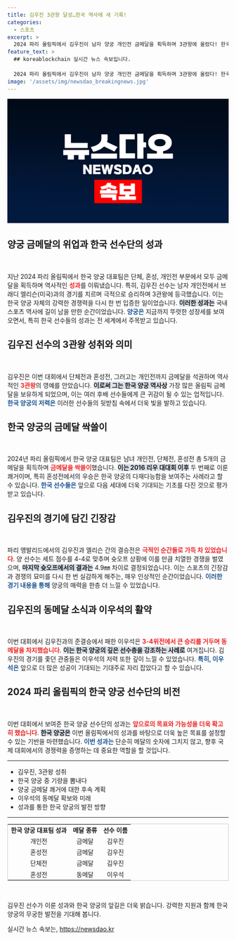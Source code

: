```yaml
---
title: 김우진 3관왕 달성…한국 역사에 새 기록!
categories:
  - 스포츠
excerpt: >
  2024 파리 올림픽에서 김우진이 남자 양궁 개인전 금메달을 획득하며 3관왕에 올랐다! 한국 양궁 팀은 단체전, 혼성전까지 금메달을 싹쓸이하며 역사적인 순간을 만들었다. 10번째 금메달을 추가한 한국은 양궁의 심장으로 자리잡았다!
feature_text: >
  ## koreablockchain 실시간 뉴스 속보입니다.

  2024 파리 올림픽에서 김우진이 남자 양궁 개인전 금메달을 획득하며 3관왕에 올랐다! 한국 양궁 팀은 단체전, 혼성전까지 금메달을 싹쓸이하며 역사적인 순간을 만들었다. 10번째 금메달을 추가한 한국은 양궁의 심장으로 자리잡았다!
image: '/assets/img/newsdao_breakingnews.jpg'
---
```


<p><img src="/assets/img/newsdao_breakingnews.jpg" alt="koreablockchain 속보" /></p>

<h2 data-ke-size="size26">양궁 금메달의 위업과 한국 선수단의 성과</h2>

<p data-ke-size="size16">&nbsp;</p>

<p>지난 2024 파리 올림픽에서 한국 양궁 대표팀은 단체, 혼성, 개인전 부문에서 모두 금메달을 획득하며 역사적인 <b><span style="color: #ee2323;">성과</span></b>를 이뤄냈습니다. 특히, 김우진 선수는 남자 개인전에서 브래디 엘리슨(미국)과의 경기를 치르며 극적으로 승리하며 3관왕에 등극했습니다. 이는 한국 양궁 자체의 강력한 경쟁력을 다시 한 번 입증한 일이었습니다. <b><span style="background-color: #21538527;">이러한 성과는</span></b> 국내 스포츠 역사에 길이 남을 만한 순간이었습니다. <b><span style="color: #1a5490;">양궁은</span></b> 지금까지 뚜렷한 성장세를 보여 오면서, 특히 한국 선수들의 성과는 전 세계에서 주목받고 있습니다.</p>

<h2 data-ke-size="size26">김우진 선수의 3관왕 성취와 의미</h2>

<p data-ke-size="size16">&nbsp;</p>

<p>김우진은 이번 대회에서 단체전과 혼성전, 그러고는 개인전까지 금메달을 석권하며 역사적인 <b><span style="color: #ee2323;">3관왕</span></b>의 영예를 안았습니다. <b><span style="background-color: #21538527;">이로써 그는 한국 양궁 역사상</span></b> 가장 많은 올림픽 금메달을 보유하게 되었으며, 이는 여러 후배 선수들에게 큰 귀감이 될 수 있는 업적입니다. <b><span style="color: #1a5490;">한국 양궁의 저력은</span></b> 이러한 선수들의 뒷받침 속에서 더욱 빛을 발하고 있습니다.</p>

<h2 data-ke-size="size26">한국 양궁의 금메달 싹쓸이</h2>

<p data-ke-size="size16">&nbsp;</p>

<p>2024년 파리 올림픽에서 한국 양궁 대표팀은 남녀 개인전, 단체전, 혼성전 총 5개의 금메달을 획득하며 <b><span style="color: #ee2323;">금메달을 싹쓸이</span></b>했습니다. <b><span style="background-color: #21538527;">이는 2016 리우 대대회 이후</span></b> 두 번째로 이룬 쾌거이며, 특히 혼성전에서의 우승은 한국 양궁의 다재다능함을 보여주는 사례라고 할 수 있습니다. <b><span style="color: #1a5490;">한국 선수들은</span></b> 앞으로 다음 세대에 더욱 기대되는 기초를 다진 것으로 평가받고 있습니다.</p>

<h2 data-ke-size="size26">김우진의 경기에 담긴 긴장감</h2>

<p data-ke-size="size16">&nbsp;</p>

<p>파리 앵발리드에서의 김우진과 엘리슨 간의 결승전은 <b><span style="color: #ee2323;">극적인 순간들로 가득 차 있었습니다</span></b>. 양 선수는 세트 점수를 4-4로 맞추며 슛오프 상황에 이를 만큼 치열한 경쟁을 벌였으며, <b><span style="background-color: #21538527;">마지막 슛오프에서의 결과는</span></b> 4.9㎜ 차이로 결정되었습니다. 이는 스포츠의 긴장감과 경쟁의 묘미를 다시 한 번 실감하게 해주는, 매우 인상적인 순간이었습니다. <b><span style="color: #1a5490;">이러한 경기 내용을 통해</span></b> 양궁의 매력을 한층 더 느낄 수 있었습니다.</p>

<h2 data-ke-size="size26">김우진의 동메달 소식과 이우석의 활약</h2>

<p data-ke-size="size16">&nbsp;</p>

<p>이번 대회에서 김우진과의 준결승에서 패한 이우석은 <b><span style="color: #ee2323;">3-4위전에서 큰 승리를 거두며 동메달을 차지했습니다</span></b>. <b><span style="background-color: #21538527;">이는 한국 양궁의 깊은 선수층을 강조하는 사례로</span></b> 여겨집니다. 김우진의 경기를 좇던 관중들은 이우석의 저력 또한 깊이 느낄 수 있었습니다. <b><span style="color: #1a5490;">특히, 이우석은</span></b> 앞으로 더 많은 성공이 기대되는 기대주로 자리 잡았다고 할 수 있습니다.</p>

<h2 data-ke-size="size26">2024 파리 올림픽의 한국 양궁 선수단의 비전</h2>

<p data-ke-size="size16">&nbsp;</p>

<p>이번 대회에서 보여준 한국 양궁 선수단의 성과는 <b><span style="color: #ee2323;">앞으로의 목표와 가능성을 더욱 확고히 했습니다</span></b>. <b><span style="background-color: #21538527;">한국 양궁은</span></b> 이번 올림픽에서의 성과를 바탕으로 더욱 높은 목표를 설정할 수 있는 기반을 마련했습니다. <b><span style="color: #1a5490;">이번 성과는</span></b> 단순히 메달의 숫자에 그치지 않고, 향후 국제 대회에서의 경쟁력을 증명하는 데 중요한 역할을 할 것입니다.</p>

<hr>

<ul>
<li>김우진, 3관왕 성취</li>
<li>한국 양궁 중 기량을 뽐내다</li>
<li>양궁 금메달 쾌거에 대한 후속 계획</li>
<li>이우석의 동메달 확보와 미래</li>
<li>성과를 통한 한국 양궁의 발전 방향</li>
</ul>

<hr>

<table style="width: 100%; border: 1px solid #ccc;">
<tr>
<td style="text-align: center; height: 17px;"><b>한국 양궁 대표팀 성과</b></td>
<td style="text-align: center; height: 17px;"><b>메달 종류</b></td>
<td style="text-align: center; height: 17px;"><b>선수 이름</b></td>
</tr>
<tr>
<td style="text-align: center; height: 17px;">개인전</td>
<td style="text-align: center; height: 17px;">금메달</td>
<td style="text-align: center; height: 17px;">김우진</td>
</tr>
<tr>
<td style="text-align: center; height: 17px;">혼성전</td>
<td style="text-align: center; height: 17px;">금메달</td>
<td style="text-align: center; height: 17px;">김우진</td>
</tr>
<tr>
<td style="text-align: center; height: 17px;">단체전</td>
<td style="text-align: center; height: 17px;">금메달</td>
<td style="text-align: center; height: 17px;">김우진</td>
</tr>
<tr>
<td style="text-align: center; height: 17px;">혼성전</td>
<td style="text-align: center; height: 17px;">동메달</td>
<td style="text-align: center; height: 17px;">이우석</td>
</tr>
</table>

<p data-ke-size="size16">&nbsp;</p>

<p>김우진 선수가 이룬 성과와 한국 양궁의 앞길은 더욱 밝습니다. 강력한 지원과 함께 한국 양궁의 무궁한 발전을 기대해 봅니다.</p>
실시간 뉴스 속보는, <a href="https://newsdao.kr" rel="dofollow">https://newsdao.kr</a>


